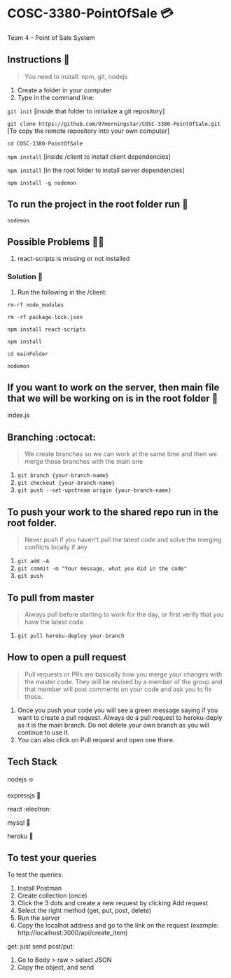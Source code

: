 # COSC-3380-PointOfSale :credit_card:
Team 4 - Point of Sale System

## Instructions :receipt:
> You need to install: npm, git, nodejs

1. Create a folder in your computer
2. Type in the command line:

`git init` [inside that folder to initialize a git repository]

`git clone https://github.com/97morningstar/COSC-3380-PointOfSale.git` [To copy the remote repository into your own computer]

`cd COSC-3380-PointOfSale`

`npm install` [inside /client to install client dependencies]

`npm install` [in the root folder to install server dependencies]

`npm install -g nodemon`

## To run the project in the root folder run :runner:
`nodemon`

## Possible Problems :massage_man:
1. react-scripts is missing or not installed

### Solution :pill:

1. Run the following in the /client:

`rm-rf node_modules`

`rm -rf package-lock.json`

`npm install react-scripts`

`npm install`

`cd mainFolder`

`nodemon `

## If you want to work on the server, then main file that we will be working on is in the root folder :hammer:
index.js

## Branching :octocat:

> We create branches so we can work at the same time and then we merge those branches with the main one

1. `git branch {your-branch-name}`
2. `git checkout {your-branch-name}`
3. `git push --set-upstream origin {your-branch-name}`

## To push your work to the shared repo run in the root folder. 

> Never push if you haven't pull the latest code and solve the merging conflicts locally if any

1. `git add -A`
2. `git commit -m "Your message, what you did in the code"`
3. `git push`

## To pull from master

> Always pull before starting to work for the day, or first verify that you have the latest code

1. `git pull heroku-deploy your-branch`

## How to open a pull request

> Pull requests or PRs are basically how you merge your changes with the master code. They will be revised by a member of the group and that member will post comments on your code and ask you to fix those.

1. Once you push your code you will see a green message saying if you want to create a pull request. Always do a pull request to heroku-deply as it is the main branch. Do not delete your own branch as you will continue to use it.
2. You can also click on Pull request and open one there.

## Tech Stack

nodejs :sparkle:

expressjs :steam_locomotive:

react :electron:

mysql :key:

heroku :rocket:

## To test your queries

To test the queries:

1. Install Postman
2. Create collection (once)
3. Click the 3 dots and create a new request by clicking Add request
4. Select the right method (get, put, post, delete)
5. Run the server
6. Copy the localhot address and go to the link on the request (example: http://localhost:3000/api/create_item)

get: just send
post/put: 
1. Go to Body > raw > select JSON
2. Copy the object, and send
